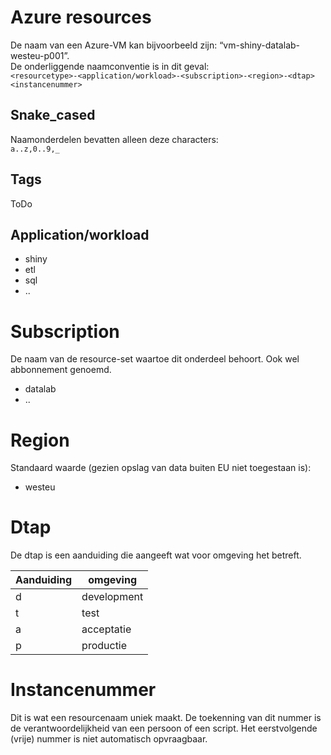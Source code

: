 # Azure resources
De naam van een Azure-VM kan bijvoorbeeld zijn: “vm-shiny-datalab-westeu-p001”.<br>
De onderliggende naamconventie is in dit geval:<br>
`<resourcetype>-<application/workload>-<subscription>-<region>-<dtap><instancenummer>`

## Snake_cased
Naamonderdelen bevatten alleen deze characters:<br>`a..z,0..9,_`

## Tags
ToDo

## Application/workload
* shiny
* etl
* sql
* ..

# Subscription
De naam van de resource-set waartoe dit onderdeel behoort. Ook wel abbonnement genoemd.
* datalab
* ..

# Region
Standaard waarde (gezien opslag van data buiten EU niet toegestaan is):
* westeu

# Dtap
De dtap is een aanduiding die aangeeft wat voor omgeving het betreft.

| Aanduiding | omgeving |
|------------|----------|
| d | development |
| t | test |
| a | acceptatie |
| p | productie |

# Instancenummer
Dit is wat een resourcenaam uniek maakt. De toekenning van dit nummer is de verantwoordelijkheid van een persoon of een script.
Het eerstvolgende (vrije) nummer is niet automatisch opvraagbaar.

